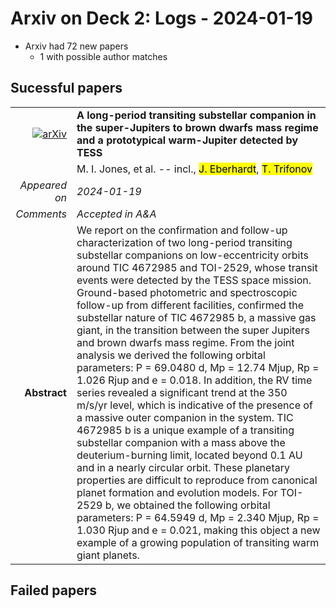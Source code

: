 # Arxiv on Deck 2: Logs - 2024-01-19

* Arxiv had 72 new papers
    * 1 with possible author matches

## Sucessful papers


|||
|---:|:---|
| [![arXiv](https://img.shields.io/badge/arXiv-arXiv:2401.09657-b31b1b.svg)](https://arxiv.org/abs/arXiv:2401.09657) | **A long-period transiting substellar companion in the super-Jupiters to  brown dwarfs mass regime and a prototypical warm-Jupiter detected by TESS**  |
|| M. I. Jones, et al. -- incl., <mark>J. Eberhardt</mark>, <mark>T. Trifonov</mark> |
|*Appeared on*| *2024-01-19*|
|*Comments*| *Accepted in A&A*|
|**Abstract**| We report on the confirmation and follow-up characterization of two long-period transiting substellar companions on low-eccentricity orbits around TIC 4672985 and TOI-2529, whose transit events were detected by the TESS space mission. Ground-based photometric and spectroscopic follow-up from different facilities, confirmed the substellar nature of TIC 4672985 b, a massive gas giant, in the transition between the super Jupiters and brown dwarfs mass regime. From the joint analysis we derived the following orbital parameters: P = 69.0480 d, Mp = 12.74 Mjup, Rp = 1.026 Rjup and e = 0.018. In addition, the RV time series revealed a significant trend at the 350 m/s/yr level, which is indicative of the presence of a massive outer companion in the system. TIC 4672985 b is a unique example of a transiting substellar companion with a mass above the deuterium-burning limit, located beyond 0.1 AU and in a nearly circular orbit. These planetary properties are difficult to reproduce from canonical planet formation and evolution models. For TOI-2529 b, we obtained the following orbital parameters: P = 64.5949 d, Mp = 2.340 Mjup, Rp = 1.030 Rjup and e = 0.021, making this object a new example of a growing population of transiting warm giant planets. |

## Failed papers

